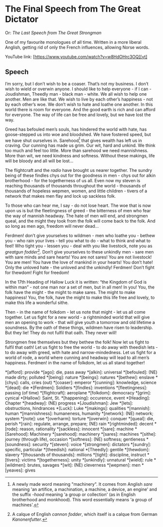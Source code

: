 # The Final Speech from The Great Dictator

Or: *The Last Speech from The Great Strongman*

One of my favourite monologues of all time. Written in a more liberal Anglish,
getting rid of only the French influences, allowing Norse words.

YouTube link: [https://www.youtube.com/watch?v=w8HdOHrc3OQ][yt]


[yt]: https://www.youtube.com/watch?v=w8HdOHrc3OQ

## Speech

I’m sorry, but I don’t wish to be a coaser. That’s not my business. I don’t
wish to wield or overwin anyone. I should like to help everyone - if I can -
Joudishman, Theedly man - black man - white. We all wish to help one another.
Men are like that. We wish to live by each other’s happiness - not by each
other’s woe. We don’t wish to hate and loathe one another. In this world there
is room for everyone. And the good earth is rich and can afford for everyone.
The way of life can be free and lovely, but we have lost the way.

Greed has befouled men’s souls, has hindered the world with hate, has
goose-stepped us into woe and bloodshed. We have fostered speed, but we have
shut ourselves in. Sarehood[^Sarehood] that gives wealth has left us in
craving. Our cunning has made us grim. Our wit, hard and unkind. We think too
much and feel too little. More than sarehood we need mannishness. More than
wit, we need kindness and softness. Without these makings, life will be bloody
and all will be lost…

The flightcraft and the *radio* have brought us nearer together. The sundry
being of these findles chys out for the goodness in men - chys out for alkin
brotherhood - for the togetherness of us all. Even now my steven is reaching
thousands of thousands throughout the world - thousands of thousands of
hopeless wepmen, women, and little children - tivers of a network that makes
men flay and lock up sackless folk.

To those who can hear me, I say - do not lose heart. The woe that is now upon
us is but the fleetingness of greed - the bitterness of men who fear the way of
mannish headway. The hate of men will end, and strongmen queal, and the might
they took from the folk will come back to the folk. And so long as men ago,
freedom will never dead…

Ferdmen! don’t give yourselves to wildmen - men who loathe you - bethew you -
who rain your lives - tell you what to do - what to think and what to feel! Who
tight you - lessen you - deal with you like livestock, note you as *greatgun
fodder*[^greatgun-fodder]. Don’t give yourselves to these unkindly men - sare
men with sare minds and sare hearts! You are not sares! You are not livestock!
You are men! You have the love of mankind in your hearts! You don’t hate! Only
the unloved hate - the unloved and the unkindly! Ferdmen! Don’t fight for
thewdom! Fight for freedom!

In the 17th Heading of Hallow Luck it is written: “the Kingdom of God is within
man” - not one man nor a set of men, but in all men! In you! You, the folk have
the might - the might to make sares. The might to make happiness! You, the
folk, have the might to make this life free and lovely, to make this life a
wonderful sithe.

Then - in the name of folkdom - let us note that might - let us all come
together. Let us fight for a new world - a rightminded world that will give men
an opening to work - that will give youth a tomorrow and old lifetime a
soundness. By the oath of these things, wildmen have risen to leadership. But
they lie! They do not fulfil that oath. They never will!

Strongmen free themselves but they bethew the folk! Now let us fight to fulfil
that oath! Let us fight to free the world - to do away with theedish lets - to
do away with greed, with hate and narrow-mindedness. Let us fight for a world
of rode, a world where cunning and headway will lead to all men’s happiness.
Ferdmen! in the name of folkdom, let us all stand together!

<!-- Abbreviations -->
*[afford]: provide
*[ago]: die, pass away
*[alkin]: universal
*[befouled]: (NE) made dirty; polluted
*[being]: nature
*[beings]: natures
*[bethew]: enslave
*[chys]: calls, cries (out)
*[coaser]: emperor
*[cunning]: knowledge, science
*[dead]: die
*[Ferdmen]: Soldiers
*[findles]: inventions
*[fleetingness]: passing (of time)
*[flightcraft]: aeroplane
*[folkdom]: democracy
*[grim]: cynical
*[Hallow]: Saint, St.
*[happening]: occurence, event
*[Heading]: Chapter
*[headway]: (NE) progress
*[Joudishman]: Jew
*[lets]: obstructions, hindrances
*[Luck]: Luke
*[makings]: qualities
*[mannish]: human
*[mannishness]: humaneness, humanity
*[network]: (NE) network; system
*[note]: use
*[overharm]: torture
*[overwin]: conquer
*[queal]: die, perish
*[rain]: regulate, arrange, prepare; (NE) rain
*[rightminded]: decent
*[rode]: reason, rationality
*[sackless]: innocent
*[sare]: machine
*[Sarehood]: Machinery
*[sarehood]: machinery
*[sares]: machines
*[sithe]: journey (through life), occasion
*[softness]: (NE) softness; gentleness
*[soundness]: security
*[steven]: voice
*[strongmen]: dictators
*[sundry]: specific, particular
*[theedish]: national
*[Theedly]: gentile
*[thewdom]: slavery
*[thousands of thousands]: millions
*[tight]: discipline, instruct
*[tivers]: victims
*[togetherness]: unity
*[unkindly]: unnatural
*[wield]: rule
*[wildmen]: brutes, savages
*[wit]: (NE) cleverness
*[wepmen]: men
*[yeaves]: gives

<!-- Footnotes -->
[^Sarehood]: A newly made word meaning "machinery". It comes from Anglish
    *sare* meaning 'an artifice, a machination, a machine, a device, an engine'
    and the suffix *-hood* meaning 'a group or collection' (as in English
    brotherhood and monkhood). This word essentially means 'a group of
    machines'.
<!-- [^overharm]: A newly made word meaning "torture". It comes from the prefix
    *over-* meaning "showing excess" and the English verb *harm* meaning, well,
    to harm. Thus, *overharm* means "to excessively harm; torture". -->
[^greatgun-fodder]: A calque of English *cannon fodder*, which itself is a
    calque from German *Kanonenfutter*.

<!-- Speech
I’m sorry, but I don’t want to be an emperor. That’s not my business. I don’t want to rule or conquer anyone. I should like to help everyone - if possible - Jew, Gentile - black man - white. We all want to help one another. Human beings are like that. We want to live by each other’s happiness - not by each other’s misery. We don’t want to hate and despise one another. In this world there is room for everyone. And the good earth is rich and can provide for everyone. The way of life can be free and beautiful, but we have lost the way.

Greed has poisoned men’s souls, has barricaded the world with hate, has goose-stepped us into misery and bloodshed. We have developed speed, but we have shut ourselves in. Machinery that gives abundance has left us in want. Our knowledge has made us cynical. Our cleverness, hard and unkind. We think too much and feel too little. More than machinery we need humanity. More than cleverness we need kindness and gentleness. Without these qualities, life will be violent and all will be lost…

The aeroplane and the radio have brought us closer together. The very nature of these inventions cries out for the goodness in men - cries out for universal brotherhood - for the unity of us all. Even now my voice is reaching millions throughout the world - millions of despairing men, women, and little children - victims of a system that makes men torture and imprison innocent people.

To those who can hear me, I say - do not despair. The misery that is now upon us is but the passing of greed - the bitterness of men who fear the way of human progress. The hate of men will pass, and dictators die, and the power they took from the people will return to the people. And so long as men die, liberty will never perish…

Soldiers! don’t give yourselves to brutes - men who despise you - enslave you - who regiment your lives - tell you what to do - what to think and what to feel! Who drill you - diet you - treat you like cattle, use you as cannon fodder. Don’t give yourselves to these unnatural men - machine men with machine minds and machine hearts! You are not machines! You are not cattle! You are men! You have the love of humanity in your hearts! You don’t hate! Only the unloved hate - the unloved and the unnatural! Soldiers! Don’t fight for slavery! Fight for liberty!

In the 17th Chapter of St Luke it is written: “the Kingdom of God is within man” - not one man nor a group of men, but in all men! In you! You, the people have the power - the power to create machines. The power to create happiness! You, the people, have the power to make this life free and beautiful, to make this life a wonderful adventure.

Then - in the name of democracy - let us use that power - let us all unite. Let us fight for a new world - a decent world that will give men a chance to work - that will give youth a future and old age a security. By the promise of these things, brutes have risen to power. But they lie! They do not fulfil that promise. They never will!

Dictators free themselves but they enslave the people! Now let us fight to fulfil that promise! Let us fight to free the world - to do away with national barriers - to do away with greed, with hate and intolerance. Let us fight for a world of reason, a world where science and progress will lead to all men’s happiness. Soldiers! in the name of democracy, let us all unite!
-->
